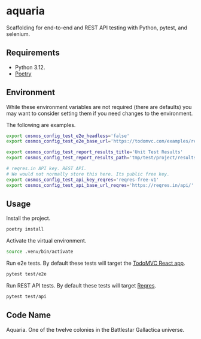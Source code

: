 # aquaria

Scaffolding for end-to-end and REST API testing with Python, pytest, and selenium.

## Requirements

- Python 3.12.
- [Poetry](https://python-poetry.org)

## Environment

While these environment variables are not required (there are defaults) you may want to consider setting them if you need changes to the environment.

The following are examples.

```sh
export cosmos_config_test_e2e_headless='false'
export cosmos_config_test_e2e_base_url='https://todomvc.com/examples/react/dist/'

export cosmos_config_test_report_results_title='Unit Test Results'
export cosmos_config_test_report_results_path='tmp/test/project/results'

# reqres.in API key. REST API.
# We would not normally store this here. Its public free key.
export cosmos_config_test_api_key_reqres='reqres-free-v1'
export cosmos_config_test_api_base_url_reqres='https://reqres.in/api/'
```

## Usage

Install the project.

```sh
poetry install
```

Activate the virtual environment.

```sh
source .venv/bin/activate
```

Run e2e tests. By default these tests will target the [TodoMVC React app](https://todomvc.com/examples/react/dist).

```sh
pytest test/e2e
```

Run REST API tests. By default these tests will target [Reqres](https://reqres.in/api-docs).

```sh
pytest test/api
```

## Code Name

Aquaria. One of the twelve colonies in the Battlestar Gallactica universe.
